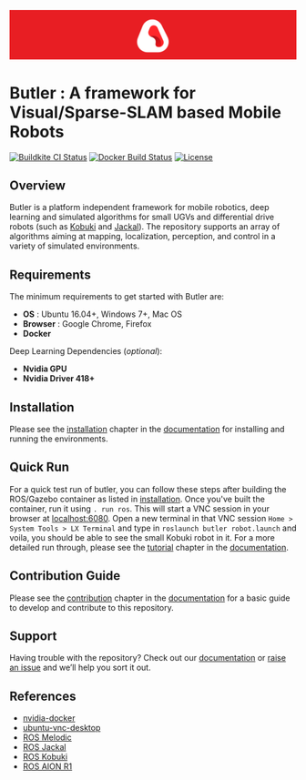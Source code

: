 ![Image](docs/img/logo.png)

# Butler : A framework for Visual/Sparse-SLAM based Mobile Robots
[![Buildkite CI Status](https://app.wercker.com/status/8b02a43f48216385658bb3857aae5fd8/s/master)](https://travis-ci.org/xdspacelab/openvslam)
[![Docker Build Status](https://img.shields.io/docker/cloud/build/shinsumicco/openvslam.svg)](https://hub.docker.com/r/shinsumicco/openvslam)
[![License](https://img.shields.io/badge/license-GPLv3-orange)](https://opensource.org/licenses/GPL-3.0)

## Overview
Butler is a platform independent framework for mobile robotics, deep learning and simulated algorithms for small UGVs and differential drive robots (such as [Kobuki](http://kobuki.yujinrobot.com/about2/) and [Jackal](https://clearpathrobotics.com/jackal-small-unmanned-ground-vehicle/)). The repository supports an array of algorithms aiming at mapping, localization, perception, and control in a variety of simulated environments.

## Requirements
The minimum requirements to get started with Butler are:
* **OS** : Ubuntu 16.04+, Windows 7+, Mac OS 
* **Browser** : Google Chrome, Firefox
* **Docker**

Deep Learning Dependencies (_optional_):
* **Nvidia GPU**
* **Nvidia Driver 418+**

## Installation
Please see the [installation](docs/Installation.md) chapter in the [documentation](https://sahibdhanjal.github.io/butler/) for installing and running the environments.

## Quick Run
For a quick test run of butler, you can follow these steps after building the ROS/Gazebo container as listed in [installation](docs/Installation.md). Once you've built the container, run it using `. run ros`. This will start a VNC session in your browser at [localhost:6080](http://localhost:6080/). Open a new terminal in that VNC session `Home > System Tools > LX Terminal` and type in `roslaunch butler robot.launch` and voila, you should be able to see the small Kobuki robot in it. For a more detailed run through, please see the [tutorial](docs/Tutorial.md) chapter in the [documentation](https://sahibdhanjal.github.io/butler/).

## Contribution Guide
Please see the [contribution](docs/Contribution.md) chapter in the [documentation](https://sahibdhanjal.github.io/butler/) for a basic guide to develop and contribute to this repository.

## Support
Having trouble with the repository? Check out our [documentation](https://sahibdhanjal.github.io/butler/) or [raise an issue](https://github.com/sahibdhanjal/butler/issues) and we’ll help you sort it out.

## References
* [nvidia-docker](https://github.com/NVIDIA/nvidia-docker)
* [ubuntu-vnc-desktop](https://hub.docker.com/r/dorowu/ubuntu-desktop-lxde-vnc)
* [ROS Melodic](http://wiki.ros.org/melodic)
* [ROS Jackal](http://wiki.ros.org/jackal_description)
* [ROS Kobuki](https://github.com/yujinrobot/kobuki)
* [ROS AION R1](https://github.com/aionrobotics)